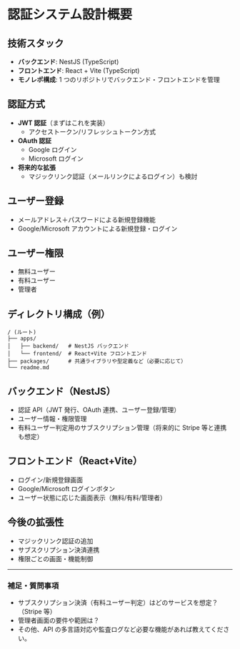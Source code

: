 # 認証システム設計概要

## 技術スタック

- **バックエンド**: NestJS (TypeScript)
- **フロントエンド**: React + Vite (TypeScript)
- **モノレポ構成**: 1 つのリポジトリでバックエンド・フロントエンドを管理

## 認証方式

- **JWT 認証**（まずはこれを実装）
  - アクセストークン/リフレッシュトークン方式
- **OAuth 認証**
  - Google ログイン
  - Microsoft ログイン
- **将来的な拡張**
  - マジックリンク認証（メールリンクによるログイン）も検討

## ユーザー登録

- メールアドレス＋パスワードによる新規登録機能
- Google/Microsoft アカウントによる新規登録・ログイン

## ユーザー権限

- 無料ユーザー
- 有料ユーザー
- 管理者

## ディレクトリ構成（例）

```
/ (ルート)
├── apps/
│   ├── backend/   # NestJS バックエンド
│   └── frontend/  # React+Vite フロントエンド
├── packages/      # 共通ライブラリや型定義など（必要に応じて）
└── readme.md
```

## バックエンド（NestJS）

- 認証 API（JWT 発行、OAuth 連携、ユーザー登録/管理）
- ユーザー情報・権限管理
- 有料ユーザー判定用のサブスクリプション管理（将来的に Stripe 等と連携も想定）

## フロントエンド（React+Vite）

- ログイン/新規登録画面
- Google/Microsoft ログインボタン
- ユーザー状態に応じた画面表示（無料/有料/管理者）

## 今後の拡張性

- マジックリンク認証の追加
- サブスクリプション決済連携
- 権限ごとの画面・機能制御

---

### 補足・質問事項

- サブスクリプション決済（有料ユーザー判定）はどのサービスを想定？（Stripe 等）
- 管理者画面の要件や範囲は？
- その他、API の多言語対応や監査ログなど必要な機能があれば教えてください。
